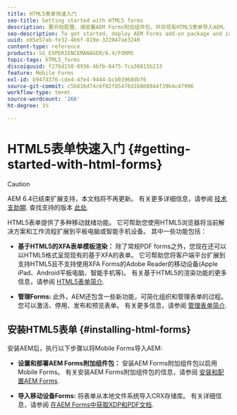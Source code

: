```yaml
---
title: HTML5表单快速入门
seo-title: Getting started with HTML5 forms
description: 要开始配置，请部署AEM Forms附加组件包，并将现有HTML5表单导入AEM。
seo-description: To get started, deploy AEM Forms add-on package and import existing HTML5 forms to AEM.
uuid: e85e57ab-fe32-4b6f-819e-322047ae3240
content-type: reference
products: SG_EXPERIENCEMANAGER/6.4/FORMS
topic-tags: hTML5_forms
discoiquuid: f276d150-8936-4bfb-8475-7ca36815b233
feature: Mobile Forms
exl-id: b947d376-cde4-4fe4-9444-bcb03968dbf6
source-git-commit: c5b816d74c6f02f85476d16868844f39b4c47996
workflow-type: tm+mt
source-wordcount: '266'
ht-degree: 1%

---
```


# HTML5表单快速入门 {#getting-started-with-html-forms}

>[!CAUTION]
>
>AEM 6.4已结束扩展支持，本文档将不再更新。 有关更多详细信息，请参阅 [技术支助期](https://helpx.adobe.com/cn/support/programs/eol-matrix.html). 查找支持的版本 [此处](https://experienceleague.adobe.com/docs/).

HTML5表单提供了多种移动就绪功能。 它可帮助您使用HTML5浏览器将当前解决方案和工作流程扩展到平板电脑或智能手机设备。 其中一些功能包括：

* **基于HTML5的XFA表单模板渲染：** 除了常规PDF forms之外，您现在还可以以HTML5格式呈现现有的基于XFA的表单。 它可帮助您将客户端平台扩展到支持HTML5且不支持使用XFA Forms的Adobe Reader的移动设备(Apple iPad、Android平板电脑、智能手机等)。 有关基于HTML5的渲染功能的更多信息，请参阅 [HTML5表单简介](/help/forms/using/introduction.md).

* **管理Forms:** 此外，AEM还包含一些新功能，可简化组织和管理表单的过程。 您可以激活、停用、发布和预览表单。 有关更多信息，请参阅 [管理表单简介](/help/forms/using/introduction-managing-forms.md).

## 安装HTML5表单 {#installing-html-forms}

安装AEM后，执行以下步骤以将Mobile Forms导入AEM:

* **设置和部署AEM Forms附加组件包：** 安装AEM Forms附加组件包以启用Mobile Forms。 有关安装AEM Forms附加组件包的信息，请参阅 [安装和配置AEM Forms](/help/forms/using/installing-configuring-aem-forms-osgi.md).

* **导入移动设备Forms:** 将表单从本地文件系统导入CRX存储库。 有关详细信息，请参阅 [在AEM Forms中获取XDP和PDF文档](/help/forms/using/get-xdp-pdf-documents-aem.md).
